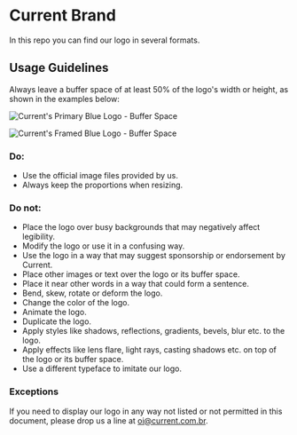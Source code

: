 # Current Brand

In this repo you can find our logo in several formats.

## Usage Guidelines

Always leave a buffer space of at least 50% of the logo's width or height, as shown in the examples below:

![Current's Primary Blue Logo - Buffer Space](https://f.cloud.github.com/assets/62244/389452/2a4b77ce-a709-11e2-8cb3-c5251cfd197e.png)

![Current's Framed Blue Logo - Buffer Space](https://f.cloud.github.com/assets/62244/389453/311dc7e6-a709-11e2-902f-dba34f716109.png)

### Do:

- Use the official image files provided by us.
- Always keep the proportions when resizing.

### Do not:

- Place the logo over busy backgrounds that may negatively affect legibility.
- Modify the logo or use it in a confusing way.
- Use the logo in a way that may suggest sponsorship or endorsement by Current.
- Place other images or text over the logo or its buffer space.
- Place it near other words in a way that could form a sentence.
- Bend, skew, rotate or deform the logo.
- Change the color of the logo.
- Animate the logo.
- Duplicate the logo.
- Apply styles like shadows, reflections, gradients, bevels, blur etc. to the logo.
- Apply effects like lens flare, light rays, casting shadows etc. on top of the logo or its buffer space.
- Use a different typeface to imitate our logo.

### Exceptions

If you need to display our logo in any way not listed or not permitted in this document, please drop us a line at oi@current.com.br.

